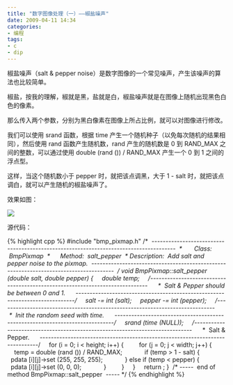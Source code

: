 ```yaml
---
title: "数字图像处理（一）——椒盐噪声"
date: 2009-04-11 14:34
categories:
- 编程
tags:
- c
- dip
---
```


椒盐噪声（salt & pepper
noise）是数字图像的一个常见噪声，产生该噪声的算法也比较简单。

椒盐，按我的理解，椒就是黑，盐就是白，椒盐噪声就是在图像上随机出现黑色白色的像素。

那么传入两个参数，分别为黑白像素在图像上所占比例，就可以对图像进行修改。

我们可以使用 srand 函数，根据 time
产生一个随机种子（以免每次随机的结果相同），然后使用 rand
函数产生随机数，rand 产生的随机数是 0 到 RAND\_MAX
之间的整数，可以通过使用 double (rand ()) / RAND\_MAX 产生一个 0 到 1
之间的浮点型。

这样，当这个随机数小于 pepper 时，就把该点调黑，大于 1 - salt
时，就把该点调白，就可以产生随机的椒盐噪声了。

效果如图：

![](http://lh3.ggpht.com/_6pI9N0iQzXE/SeCt8QOtbPI/AAAAAAAAAKE/jPKzUWf1ZeM/output.jpg?imgmax=800)

源代码：

{% highlight cpp %}
#include "bmp_pixmap.h"
/*
 *--------------------------------------------------------------------------------------
 *       Class:  BmpPixmap
 *      Method:  salt_pepper
 * Description:  Add salt and pepper noise to the pixmap.
 *--------------------------------------------------------------------------------------
 */
void BmpPixmap::salt_pepper (double salt, double pepper)
{
    double temp;
    /*-----------------------------------------------------------------------------
     *  Salt & Pepper should be between 0 and 1.
     *-----------------------------------------------------------------------------*/
    salt -= int (salt);
    pepper -= int (pepper);
    /*-----------------------------------------------------------------------------
     *  Init the random seed with time.
     *-----------------------------------------------------------------------------*/
    srand (time (NULL));
    /*-----------------------------------------------------------------------------
     *  Salt & Pepper.
     *-----------------------------------------------------------------------------*/
    for (i = 0; i < height; i++) {
        for (j = 0; j < width; j++) {
            temp = double (rand ()) / RAND_MAX;
            if (temp > 1 - salt) {
                pdata [i][j]->set (255, 255, 255);
            } else if (temp < pepper) {
                pdata [i][j]->set (0, 0, 0);
            }
        }
    }
    return ;
}  /* -----  end of method BmpPixmap::salt_pepper  ----- */
{% endhighlight %}
